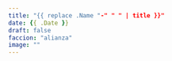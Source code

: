 ```yaml
---
title: "{{ replace .Name "-" " " | title }}"
date: {{ .Date }}
draft: false
faccion: "alianza"
image: ""
---
```

